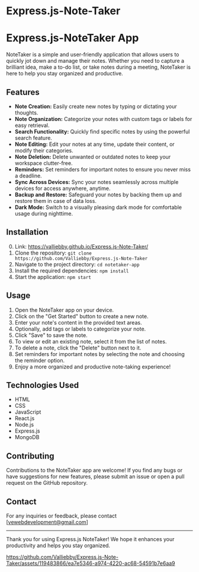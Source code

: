 # Express.js-Note-Taker

# Express.js-NoteTaker App

NoteTaker is a simple and user-friendly application that allows users to quickly jot down and manage their notes. Whether you need to capture a brilliant idea, make a to-do list, or take notes during a meeting, NoteTaker is here to help you stay organized and productive.

## Features

- **Note Creation:** Easily create new notes by typing or dictating your thoughts.
- **Note Organization:** Categorize your notes with custom tags or labels for easy retrieval.
- **Search Functionality:** Quickly find specific notes by using the powerful search feature.
- **Note Editing:** Edit your notes at any time, update their content, or modify their categories.
- **Note Deletion:** Delete unwanted or outdated notes to keep your workspace clutter-free.
- **Reminders:** Set reminders for important notes to ensure you never miss a deadline.
- **Sync Across Devices:** Sync your notes seamlessly across multiple devices for access anywhere, anytime.
- **Backup and Restore:** Safeguard your notes by backing them up and restore them in case of data loss.
- **Dark Mode:** Switch to a visually pleasing dark mode for comfortable usage during nighttime.

## Installation
0. Link: https://valliebby.github.io/Express.js-Note-Taker/
1. Clone the repository: `git clone https://github.com/Valliebby/Express.js-Note-Taker`
2. Navigate to the project directory: `cd notetaker-app`
3. Install the required dependencies: `npm install`
4. Start the application: `npm start`

## Usage

1. Open the NoteTaker app on your device.
2. Click on the "Get Started" button to create a new note.
3. Enter your note's content in the provided text areas.
4. Optionally, add tags or labels to categorize your note.
5. Click "Save" to save the note.
6. To view or edit an existing note, select it from the list of notes.
7. To delete a note, click the "Delete" button next to it.
8. Set reminders for important notes by selecting the note and choosing the reminder option.
9. Enjoy a more organized and productive note-taking experience!


## Technologies Used

- HTML
- CSS
- JavaScript
- React.js
- Node.js
- Express.js
- MongoDB

## Contributing

Contributions to the NoteTaker app are welcome! If you find any bugs or have suggestions for new features, please submit an issue or open a pull request on the GitHub repository.


## Contact

For any inquiries or feedback, please contact [vewebdevelopment@gmail.com]

---

Thank you for using Express.js NoteTaker! We hope it enhances your productivity and helps you stay organized.


https://github.com/Valliebby/Express.js-Note-Taker/assets/119483866/ea7e5346-a974-4220-ac68-54591b7e6aa9


